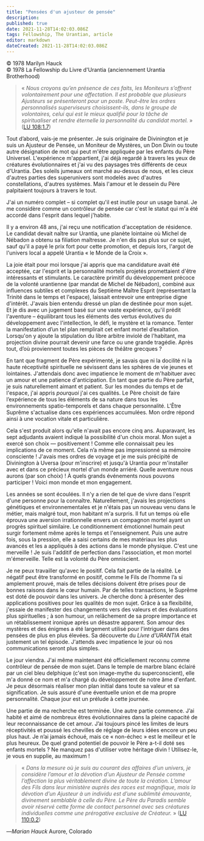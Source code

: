```yaml
---
title: "Pensées d'un ajusteur de pensée"
description: 
published: true
date: 2021-11-28T14:02:03.086Z
tags: Fellowship, The Urantian, article
editor: markdown
dateCreated: 2021-11-28T14:02:03.086Z
---
```


<p class="v-card v-sheet theme--light grey lighten-3 px-2">© 1978 Marilyn Hauck<br>© 1978 La Fellowship du Livre d'Urantia (anciennement Urantia Brotherhood)</p>


> « _Nous croyons qu’en présence de ces faits, les Moniteurs s’offrent volontairement pour une affectation. Il est probable que plusieurs Ajusteurs se présenteront pour un poste. Peut-être les ordres personnalisés superviseurs choisissent-ils, dans le groupe de volontaires, celui qui est le mieux qualifié pour la tâche de spiritualiser et rendre éternelle la personnalité du candidat mortel._ » ([LU 108:1.7](/fr/The_Urantia_Book/108#p1_7))

Tout d’abord, vais-je me présenter. Je suis originaire de Divinington et je suis un Ajusteur de Pensée, un Moniteur de Mystères, un Don Divin ou toute autre désignation de mot qui peut m'être appliquée par les enfants du Père Universel. L'expérience m'appartient, j'ai déjà regardé à travers les yeux de créatures évolutionnaires et j'ai vu des paysages très différents de ceux d'Urantia. Des soleils jumeaux ont marché au-dessus de nous, et les cieux d'autres parties des superunivers sont modelés avec d'autres constellations, d'autres systèmes. Mais l'amour et le dessein du Père palpitaient toujours à travers le tout.

J'ai un numéro complet – si complet qu'il est inutile pour un usage banal. Je me considère comme un contrôleur de pensée car c'est le statut qui m'a été accordé dans l'esprit dans lequel j'habite.

Il y a environ 48 ans, j'ai reçu une notification d'acceptation de résidence. Le candidat devait naître sur Urantia, une planète lointaine où Michel de Nébadon a obtenu sa filiation maîtresse. Je n'en dis pas plus sur ce sujet, sauf qu'il a payé le prix fort pour cette promotion, et depuis lors, l'argot de l'univers local a appelé Urantia « le Monde de la Croix ».

La joie était pour moi lorsque j'ai appris que ma candidature avait été acceptée, car l'esprit et la personnalité mortels projetés promettaient d'être intéressants et stimulants. Le caractère primitif du développement précoce de la volonté urantienne (par mandat de Michel de Nébadon), combiné aux influences subtiles et complexes du Septième Maître Esprit (représentant la Trinité dans le temps et l'espace), laissait entrevoir une entreprise digne d'intérêt. J'avais bien entendu dressé un plan de destinée pour mon sujet. Et je dis avec un jugement basé sur une vaste expérience, qu'il prédit l'aventure – équilibrant tous les éléments des vertus évolutives du développement avec l'intellection, le défi, le mystère et la romance. Tenter la manifestation d’un tel plan remplirait cet enfant mortel d’exaltation. Lorsqu'on y ajoute la stipulation du libre arbitre inviolé de l'habitant, ma projection divine pourrait devenir une farce ou une grande tragédie. Après tout, d’où proviennent toutes les pièces de théâtre grecques ?

En tant que fragment de Père expérimenté, je savais que ni la docilité ni la haute réceptivité spirituelle ne sévissent dans les sphères de vie jeunes et lointaines. J'attendais donc avec impatience le moment de m'habituer avec un amour et une patience d'anticipation. En tant que partie du Père parfait, je suis naturellement aimant et patient. Sur les mondes du temps et de l'espace, j'ai appris _pourquoi_ j'ai ces qualités. Le Père choisit de faire l’expérience de tous les éléments de sa nature dans tous les environnements spatio-temporels et dans chaque personnalité. L'Être Suprême s'actualise dans ces expériences accumulées. Mon ordre répond ainsi à une vocation vitale et particulière.

Cela s'est produit alors qu'elle n'avait pas encore cinq ans. Auparavant, les sept adjudants avaient indiqué la possibilité d'un choix moral. Mon sujet a exercé son choix — positivement ! Comme elle connaissait peu les implications de ce moment. Cela n’a même pas impressionné sa mémoire consciente ! J'avais mes ordres de voyage et je me suis précipité de Divinington à Uversa (pour m'inscrire) et jusqu'à Urantia pour m'installer avec et dans ce précieux mortel d'un monde arriéré. Quelle aventure nous aurons (par son choix) ! À quels grands événements nous pouvons participer ! Voici mon monde et mon engagement.

Les années se sont écoulées. Il n'y a rien de tel que de vivre dans l'esprit d'une personne pour la connaître. Naturellement, j'avais les projections génétiques et environnementales et je n'étais pas un nouveau venu dans le métier, mais malgré tout, mon habitant m'a surpris. Il fut un temps où elle éprouva une aversion irrationnelle envers un compagnon mortel ayant un progrès spirituel similaire. Le conditionnement émotionnel humain peut surgir fortement même après le temps et l'enseignement. Puis une autre fois, sous la pression, elle a saisi certains de mes matériaux les plus avancés et les a appliqués à des actions dans le monde physique. C'est une merveille ! Je suis l'additif de perfection dans l'association, et mon mortel m'émerveille. Telle est la volonté du Père omniscient.

Je ne peux travailler qu'avec le positif. Cela fait partie de la réalité. Le négatif peut être transformé en positif, comme le Fils de l’homme l’a si amplement prouvé, mais de telles décisions doivent être prises pour de bonnes raisons dans le cœur humain. Par de telles transactions, le Suprême est doté de pouvoir dans les univers. Je cherche donc à présenter des applications positives pour les qualités de mon sujet. Grâce à sa flexibilité, j'essaie de manifester des changements vers des valeurs et des évaluations plus spirituelles ; à son humour, un relâchement de sa propre importance et un rétablissement ironique après un désastre apparent. Son amour des mystères et des énigmes a été largement utilisé pour l'intriguer dans des pensées de plus en plus élevées. Sa découverte du _Livre d'URANTIA_ était justement un tel épisode. J'attends avec impatience le jour où nos communications seront plus simples.

Le jour viendra. J'ai même maintenant été officiellement reconnu comme contrôleur de pensée de mon sujet. Dans le temple de marbre blanc éclairé par un ciel bleu delphique (c'est son image-mythe du superconscient), elle m'a donné ce nom et m'a chargé du développement de notre âme d'enfant. Je peux désormais réaliser mon plan initial dans toute sa valeur et sa signification. Je suis assuré d'une éventuelle union et de ma propre personnalité. Chaque jour est un prélude à cette journée.

Une partie de ma recherche est terminée. Une autre partie commence. J’ai habité et aimé de nombreux êtres évolutionnaires dans la pleine capacité de leur reconnaissance de cet amour. J’ai toujours pincé les limites de leurs réceptivités et poussé les chevilles de réglage de leurs idées encore un peu plus haut. Je n’ai jamais échoué, mais ce « non-échec » est le meilleur et le plus heureux. De quel grand potentiel de pouvoir le Père a-t-il doté ses enfants mortels ? Ne manquez pas d'utiliser votre héritage divin ! Utilisez-le, je vous en supplie, au maximum !

> « _Dans la mesure où je suis au courant des affaires d’un univers, je considère l’amour et la dévotion d’un Ajusteur de Pensée comme l’affection la plus véritablement divine de toute la création. L’amour des Fils dans leur ministère auprès des races est magnifique, mais la dévotion d’un Ajusteur à un individu est d’une sublimité émouvante, divinement semblable à celle du Père. Le Père du Paradis semble avoir réservé cette forme de contact personnel avec ses créatures individuelles comme une prérogative exclusive de Créateur._ » ([LU 110:0.2](/fr/The_Urantia_Book/110#p0_2))

—_Marian Hauck_
Aurore, Colorado

